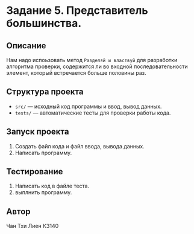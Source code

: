 # Задание 5. Представитель большинства.
## Описание
Нам надо испоьзовать метод `Разделяй и властвуй` для разработки алгоритма проверки,
содержится ли во входной последовательности элемент, который встречается больше половины раз.
## Структура проекта
- `src/` — исходный код программы и ввод, вывод данных.
- `tests/` — автоматические тесты для проверки работы кода.
## Запуск проекта
1. Создать файл кода и файл ввода, вывода данных.
2. Написать программу.
## Тестирование
1. Написать код в файле теста.
2. выплнить программу.
## Автор
Чан Тхи Лиен К3140